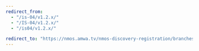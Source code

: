 ```yaml
---
redirect_from:
  - "/is-04/v1.2.x/"
  - "/IS-04/v1.2.x/"
  - "/is04/v1.2.x/"

redirect_to: "https://nmos.amwa.tv/nmos-discovery-registration/branches/v1.2.x"
---
```


